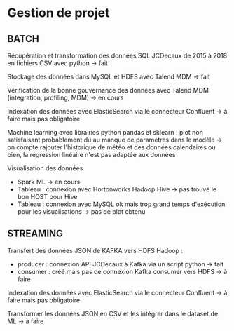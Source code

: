 # Gestion de projet

## BATCH
 
Récupération et transformation des données SQL JCDecaux de 2015 à 2018 en fichiers CSV avec python -> fait

Stockage des données dans MySQL et HDFS avec Talend MDM -> fait

Vérification de la bonne gouvernance des données avec Talend MDM (integration, profiling, MDM) -> en cours

Indexation des données avec ElasticSearch via le connecteur Confluent -> à faire mais pas obligatoire

Machine learning avec librairies python pandas et sklearn : plot non satisfaisant probablement du 
au manque de paramètres dans le modèle -> on compte rajouter l'historique de météo et des données calendaires
ou bien, la régression linéaire n'est pas adaptée aux données

Visualisation des données 
- Spark ML -> en cours
- Tableau : connexion avec Hortonworks Hadoop Hive -> pas trouvé le bon HOST pour Hive
- Tableau : connexion avec MySQL ok mais trop grand temps d'exécution pour les visualisations -> pas de plot obtenu

## STREAMING

Transfert des données JSON de KAFKA vers HDFS Hadoop : 
- producer : connexion API JCDecaux à Kafka via un script python -> fait
- consumer : créé mais pas de connexion Kafka consumer vers HDFS -> à faire

Indexation des données avec ElasticSearch via le connecteur Confluent -> à faire mais pas obligatoire

Transformer les données JSON en CSV et les intégrer dans le dataset de ML -> à faire

